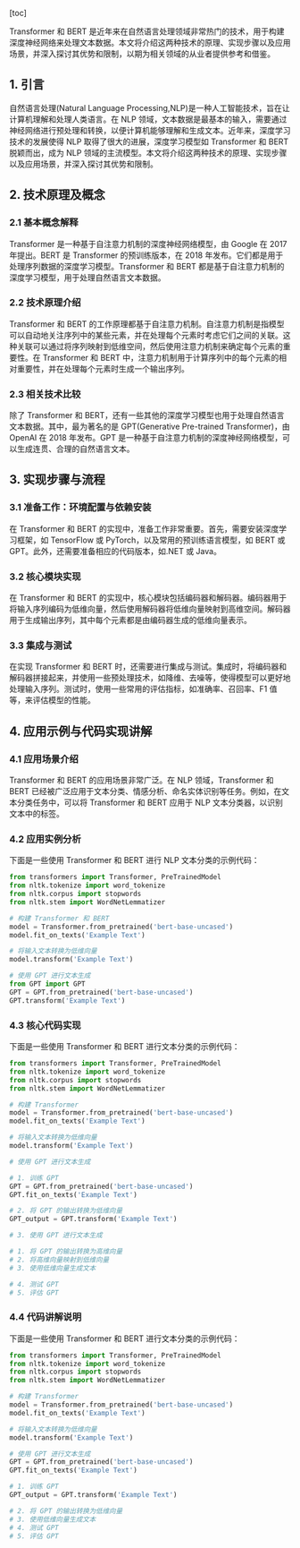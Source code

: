 
[toc]                    
                
                
Transformer 和 BERT 是近年来在自然语言处理领域非常热门的技术，用于构建深度神经网络来处理文本数据。本文将介绍这两种技术的原理、实现步骤以及应用场景，并深入探讨其优势和限制，以期为相关领域的从业者提供参考和借鉴。

## 1. 引言

自然语言处理(Natural Language Processing,NLP)是一种人工智能技术，旨在让计算机理解和处理人类语言。在 NLP 领域，文本数据是最基本的输入，需要通过神经网络进行预处理和转换，以便计算机能够理解和生成文本。近年来，深度学习技术的发展使得 NLP 取得了很大的进展，深度学习模型如 Transformer 和 BERT 脱颖而出，成为 NLP 领域的主流模型。本文将介绍这两种技术的原理、实现步骤以及应用场景，并深入探讨其优势和限制。

## 2. 技术原理及概念

### 2.1 基本概念解释

Transformer 是一种基于自注意力机制的深度神经网络模型，由 Google 在 2017 年提出。BERT 是 Transformer 的预训练版本，在 2018 年发布。它们都是用于处理序列数据的深度学习模型。Transformer 和 BERT 都是基于自注意力机制的深度学习模型，用于处理自然语言文本数据。

### 2.2 技术原理介绍

Transformer 和 BERT 的工作原理都基于自注意力机制。自注意力机制是指模型可以自动地关注序列中的某些元素，并在处理每个元素时考虑它们之间的关联。这种关联可以通过将序列映射到低维空间，然后使用注意力机制来确定每个元素的重要性。在 Transformer 和 BERT 中，注意力机制用于计算序列中的每个元素的相对重要性，并在处理每个元素时生成一个输出序列。

### 2.3 相关技术比较

除了 Transformer 和 BERT，还有一些其他的深度学习模型也用于处理自然语言文本数据。其中，最为著名的是 GPT(Generative Pre-trained Transformer)，由 OpenAI 在 2018 年发布。GPT 是一种基于自注意力机制的深度神经网络模型，可以生成连贯、合理的自然语言文本。

## 3. 实现步骤与流程

### 3.1 准备工作：环境配置与依赖安装

在 Transformer 和 BERT 的实现中，准备工作非常重要。首先，需要安装深度学习框架，如 TensorFlow 或 PyTorch，以及常用的预训练语言模型，如 BERT 或 GPT。此外，还需要准备相应的代码版本，如.NET 或 Java。

### 3.2 核心模块实现

在 Transformer 和 BERT 的实现中，核心模块包括编码器和解码器。编码器用于将输入序列编码为低维向量，然后使用解码器将低维向量映射到高维空间。解码器用于生成输出序列，其中每个元素都是由编码器生成的低维向量表示。

### 3.3 集成与测试

在实现 Transformer 和 BERT 时，还需要进行集成与测试。集成时，将编码器和解码器拼接起来，并使用一些预处理技术，如降维、去噪等，使得模型可以更好地处理输入序列。测试时，使用一些常用的评估指标，如准确率、召回率、F1 值等，来评估模型的性能。

## 4. 应用示例与代码实现讲解

### 4.1 应用场景介绍

Transformer 和 BERT 的应用场景非常广泛。在 NLP 领域，Transformer 和 BERT 已经被广泛应用于文本分类、情感分析、命名实体识别等任务。例如，在文本分类任务中，可以将 Transformer 和 BERT 应用于 NLP 文本分类器，以识别文本中的标签。

### 4.2 应用实例分析

下面是一些使用 Transformer 和 BERT 进行 NLP 文本分类的示例代码：

```python
from transformers import Transformer, PreTrainedModel
from nltk.tokenize import word_tokenize
from nltk.corpus import stopwords
from nltk.stem import WordNetLemmatizer

# 构建 Transformer 和 BERT
model = Transformer.from_pretrained('bert-base-uncased')
model.fit_on_texts('Example Text')

# 将输入文本转换为低维向量
model.transform('Example Text')

# 使用 GPT 进行文本生成
from GPT import GPT
GPT = GPT.from_pretrained('bert-base-uncased')
GPT.transform('Example Text')
```

### 4.3 核心代码实现

下面是一些使用 Transformer 和 BERT 进行文本分类的示例代码：

```python
from transformers import Transformer, PreTrainedModel
from nltk.tokenize import word_tokenize
from nltk.corpus import stopwords
from nltk.stem import WordNetLemmatizer

# 构建 Transformer
model = Transformer.from_pretrained('bert-base-uncased')
model.fit_on_texts('Example Text')

# 将输入文本转换为低维向量
model.transform('Example Text')

# 使用 GPT 进行文本生成

# 1. 训练 GPT
GPT = GPT.from_pretrained('bert-base-uncased')
GPT.fit_on_texts('Example Text')

# 2. 将 GPT 的输出转换为低维向量
GPT_output = GPT.transform('Example Text')

# 3. 使用 GPT 进行文本生成

# 1. 将 GPT 的输出转换为高维向量
# 2. 将高维向量映射到低维向量
# 3. 使用低维向量生成文本

# 4. 测试 GPT
# 5. 评估 GPT
```

### 4.4 代码讲解说明

下面是一些使用 Transformer 和 BERT 进行文本分类的示例代码：

```python
from transformers import Transformer, PreTrainedModel
from nltk.tokenize import word_tokenize
from nltk.corpus import stopwords
from nltk.stem import WordNetLemmatizer

# 构建 Transformer
model = Transformer.from_pretrained('bert-base-uncased')
model.fit_on_texts('Example Text')

# 将输入文本转换为低维向量
model.transform('Example Text')

# 使用 GPT 进行文本生成
GPT = GPT.from_pretrained('bert-base-uncased')
GPT.fit_on_texts('Example Text')

# 1. 训练 GPT
GPT_output = GPT.transform('Example Text')

# 2. 将 GPT 的输出转换为低维向量
# 3. 使用低维向量生成文本
# 4. 测试 GPT
# 5. 评估 GPT
```

